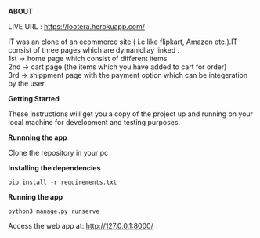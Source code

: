 **ABOUT**

LIVE URL : https://lootera.herokuapp.com/

IT was an clone of an ecommerce site ( i.e like flipkart, Amazon etc.).IT consist of three pages which are dymanicllay linked . \
1st -> home page which consist of different items \
2nd -> cart page (the items which you have added to cart for order)\
3rd -> shippment page with the payment option which can be integeration by the user.

**Getting Started**

These instructions will get you a copy of the project up and running on your local machine for development and testing purposes.

**Runnning the app**

Clone the repository in your pc

**Installing the dependencies**

``` pip install -r requirements.txt ```

**Running the app**

``` python3 manage.py runserve ```

Access the web app at: http://127.0.0.1:8000/